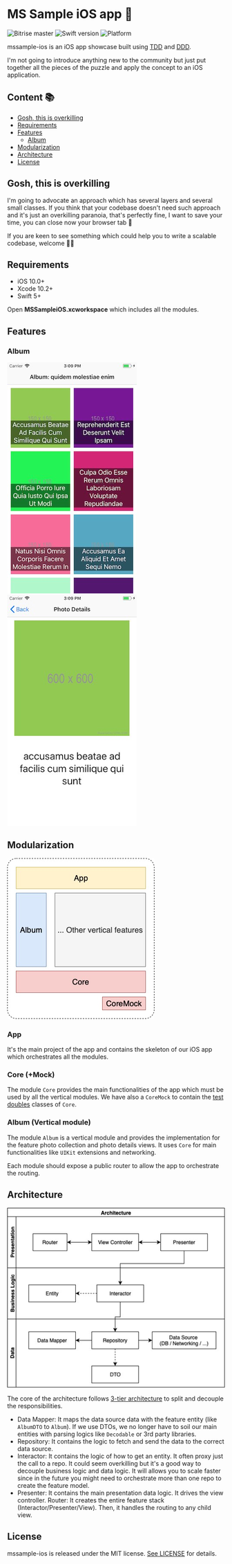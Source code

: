 # MS Sample iOS app 📱

![Bitrise master](https://app.bitrise.io/app/3831ffc3a6ccebbf/status.svg?token=lNr1vIk_qeG4911v9YKmOA&branch=master)
![Swift version](https://img.shields.io/badge/Swift-5.0-F16D39.svg?style=flat)
![Platform](https://img.shields.io/badge/Platform-iOS-blue)

mssample-ios is an iOS app showcase built using [TDD](https://en.wikipedia.org/wiki/Test-driven_development) and [DDD](https://en.wikipedia.org/wiki/Domain-driven_design).

I'm not going to introduce anything new to the community but just put together all the pieces of the puzzle and apply the concept to an iOS application.

## Content 📚

* [Gosh, this is overkilling](#gosh-this-is-overkilling)
* [Requirements](#requirements)
* [Features](#features)
  * [Album](#album)
* [Modularization](#modularization)
* [Architecture](#architecture)
* [License](#license)

## Gosh, this is overkilling

I'm going to advocate an approach which has several layers and several small classes. If you think that your codebase doesn't need such approach and it's just an overkilling paranoia, that's perfectly fine, I want to save your time, you can close now your browser tab 🤕

If you are keen to see something which could help you to write a scalable codebase, welcome 🙌🏻


## Requirements

* iOS 10.0+
* Xcode 10.2+
* Swift 5+

Open **MSSampleiOS.xcworkspace** which includes all the modules.

## Features

### Album

![photo-collection](./.github/images/photo-collection-1.jpg)
![photo-details](./.github/images/photo-details-1.jpg)

## Modularization

![Modularization](./.github/images/Modularization-1.jpg)

### App

It's the main project of the app and contains the skeleton of our iOS app which orchestrates all the modules.

### Core (+Mock)

The module `Core` provides the main functionalities of the app which must be used by all the vertical modules.
We have also a `CoreMock` to contain the [test doubles](https://marcosantadev.com/test-doubles-swift/) classes of `Core`.

### Album (Vertical module)

The module `Album` is a vertical module and provides the implementation for the feature photo collection and photo details views. It uses `Core` for main functionalities like `UIKit` extensions and networking.

Each module should expose a public router to allow the app to orchestrate the routing.

## Architecture

![Architecture](./.github/images/architecture-1.jpg)

The core of the architecture follows [3-tier architecture](https://en.wikipedia.org/wiki/Multitier_architecture#Three-tier_architecture) to split and decouple the responsibilities.

* Data Mapper: It maps the data source data with the feature entity (like `AlbumDTO` to `Album`). If we use DTOs, we no longer have to soil our main entities with parsing logics like `Decodable` or 3rd party libraries.
* Repository: It contains the logic to fetch and send the data to the correct data source.
* Interactor: It contains the logic of how to get an entity. It often proxy just the call to a repo. It could seem overkilling but it's a good way to decouple business logic and data logic. It will allows you to scale faster since in the future you might need to orchestrate more than one repo to create the feature model.
* Presenter: It contains the main presentation data logic. It drives the view controller.
Router: It creates the entire feature stack (Interactor/Presenter/View). Then, it handles the routing to any child view.

## License

mssample-ios is released under the MIT license. [See LICENSE](LICENSE) for details.
